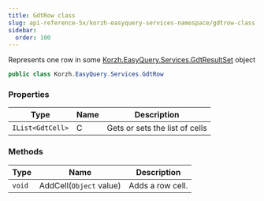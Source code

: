 ```yaml
---
title: GdtRow class
slug: api-reference-5x/korzh-easyquery-services-namespace/gdtrow-class
sidebar:
  order: 100
---
```


Represents one row in some [Korzh.EasyQuery.Services.GdtResultSet](///////////////easyquery/docs/api-reference-5x/korzh-easyquery-services-namespace/gdtresultset-class) object
```csharp
public class Korzh.EasyQuery.Services.GdtRow

```

### Properties

| Type | Name | Description | 
| --- | --- | --- | 
| `IList<GdtCell>` | C | Gets or sets the list of cells | 


### Methods

| Type | Name | Description | 
| --- | --- | --- | 
| `void` | AddCell(`Object` value) | Adds a row cell. |
